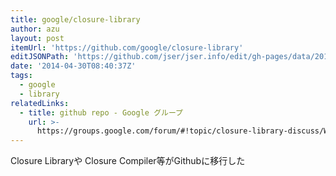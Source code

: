 ```yaml
---
title: google/closure-library
author: azu
layout: post
itemUrl: 'https://github.com/google/closure-library'
editJSONPath: 'https://github.com/jser/jser.info/edit/gh-pages/data/2014/04/index.json'
date: '2014-04-30T08:40:37Z'
tags:
  - google
  - library
relatedLinks:
  - title: github repo - Google グループ
    url: >-
      https://groups.google.com/forum/#!topic/closure-library-discuss/WEgaBsn-08U/discussion
---
```

Closure Libraryや Closure Compiler等がGithubに移行した
